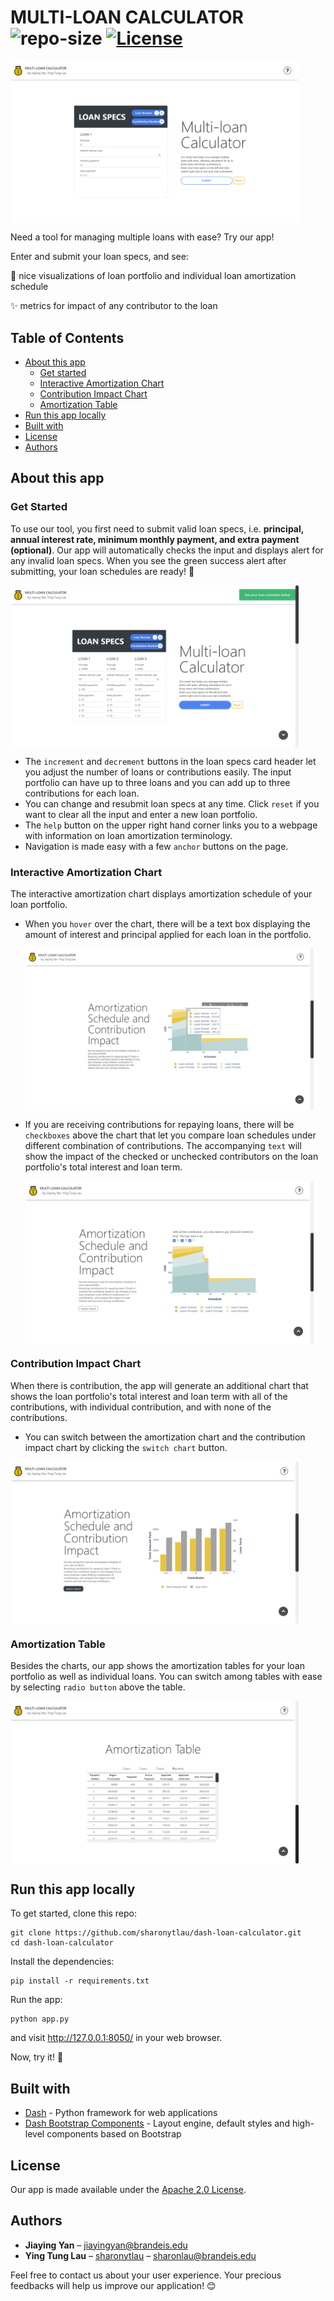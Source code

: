 # MULTI-LOAN CALCULATOR ![repo-size](https://img.shields.io/github/languages/code-size/sharonytlau/dash-moodquote?&color=<green>) [![License](https://img.shields.io/badge/License-Apache%202.0-blue.svg)](https://opensource.org/licenses/Apache-2.0) 

<img src="assets/screenshot1.png" alt="screenshot" align=center style="zoom:45%;" />

Need a tool for managing multiple loans with ease?  Try our app! 

Enter and submit your loan specs, and see:

:crown: nice visualizations of loan portfolio and individual loan amortization schedule

:sparkles: metrics for impact of any contributor to the loan

## Table of Contents

- [About this app](#about-this-app)
  - [Get started](#get-started)
  - [Interactive Amortization Chart](#interactive-amortization-chart) 
  - [Contribution Impact Chart](#contribution-impact-chart)
  - [Amortization Table](#amortization-table)
- [Run this app locally](#run-this-app-locally)
- [Built with](#built-with)
- [License](#license)
- [Authors](#authors)

## About this app

### Get Started

To use our tool, you first need to submit valid loan specs, i.e. **principal, annual interest rate, minimum monthly payment, and extra payment (optional)**. Our app will automatically checks the input and displays alert for any invalid loan specs. When you see the green success alert after submitting, your loan schedules are ready! :tada:

<img src="assets/screenshot2.png" alt="screenshot" align=center style="zoom:45%;" />

- The `increment` and `decrement` buttons in the loan specs card header let you adjust the number of loans or contributions easily. The input portfolio can have up to three loans  and you can add up to three contributions for each loan.
- You can change and resubmit loan specs at any time. Click `reset` if you want to clear all the input and enter a new loan portfolio.
- The `help` button on the upper right hand corner links you to a webpage with information on loan amortization terminology.
- Navigation is made easy with a few `anchor` buttons on the page.



### Interactive Amortization Chart

The interactive amortization chart displays amortization schedule of your loan portfolio. 

- When you `hover` over the chart, there will be a text box displaying the amount of interest and principal applied for each loan in the portfolio.

  <img src="assets/screenshot3.png" alt="screenshot" align=center style="zoom:45%;" />

- If you are receiving contributions for repaying loans, there will be `checkboxes` above the chart that let you compare loan schedules under different combination of contributions.  The accompanying `text` will show the impact of the checked or unchecked contributors on the loan portfolio's total interest and loan term.

  <img src="assets/screenshot4.png" alt="screenshot" align=center style="zoom:45%;" />

### Contribution Impact Chart

When there is contribution,  the app will generate an additional chart that shows the loan portfolio's total interest and loan term with all of the contributions, with individual contribution, and with none of the contributions.

- You can switch between the amortization chart and the contribution impact chart by clicking the `switch chart` button. 

<img src="assets/screenshot5.png" alt="screenshot" align=center style="zoom:45%;" />

### **Amortization Table** 

Besides the charts, our app shows the amortization tables for your loan portfolio as well as individual loans. You can switch among tables with ease by selecting `radio button` above the table.

<img src="assets/screenshot6.png" alt="screenshot" align=center style="zoom:45%;" />

## Run this app locally

To get started, clone this repo:


```
git clone https://github.com/sharonytlau/dash-loan-calculator.git
cd dash-loan-calculator
```

Install the dependencies:

```
pip install -r requirements.txt
```

Run the app:

```
python app.py
```

and visit http://127.0.0.1:8050/ in your web browser. 

Now, try it! :rocket:

## Built with

- [Dash](https://github.com/plotly/dash) - Python framework for web applications
- [Dash Bootstrap Components](https://github.com/facultyai/dash-bootstrap-components) - Layout engine, default styles and high-level components based on Bootstrap

## License

Our app is made available under the  [Apache 2.0 License](https://github.com/sharonytlau/moodquote/blob/master/LICENSE).

## Authors

- **Jiaying Yan** – jiayingyan@brandeis.edu
- **Ying Tung Lau** – [sharonytlau](https://github.com/sharonytlau) – sharonlau@brandeis.edu

Feel free to contact us about your user experience. Your precious feedbacks will help us improve our application! :blush:

